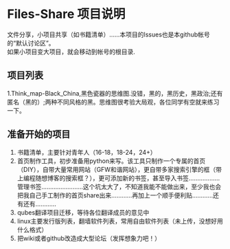 # Files-Share 项目说明
文件分享，小项目共享（如书籍清单）……本项目的Issues也是本github帐号的“默认讨论区”。  
如果小项目变大项目，就会移动到帐号的根目录.

## 项目列表
1.Think_map-Black_China,黑色瓷器的思维图.没错，黑的，黑历史，黑政治;还有匿名（黑的）;两种不同风格的黑。思维图很考验大局观，各位同学有空就来练习一下。

## 准备开始的项目
 1. 书籍清单，主要针对青年人（16-18，18-24，24+）
 2. 首页制作工具，初步准备用python来写。该工具只制作一个专属的首页（DIY），自带大量常用网站（GFW和谐网站），更自带多家搜索引擎的框（带上编程随想博客的搜索框？），更可添加新的书签，甚至导入书签………………管理书签……………………这个坑太大了，不知道我能不能做出来，至少我也会把我自己手工制作的首页share出来…………再加上一个顺手便利贴…………还有还有…………
 3. qubes翻译项目迁移，等待各位翻译成员的意见中
 4. linux主要发行版列表，翻墙软件列表，常用自由软件列表（未上传，没想好用什么格式）
 5. 把wiki或者github改造成大型论坛（发挥想象力吧！）
